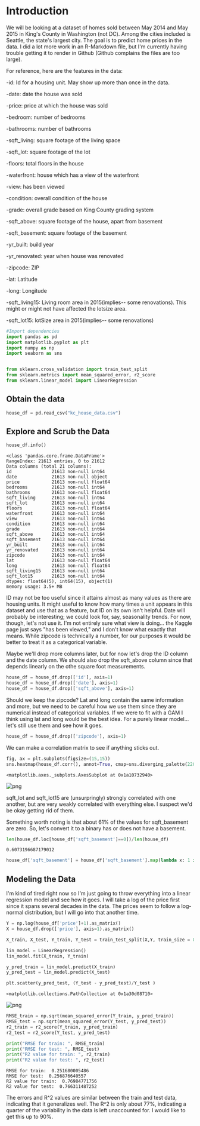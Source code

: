 
# Introduction

We will be looking at a dataset of homes sold between May 2014 and May 2015 in King's County in Washington (not DC). Among the cities included is Seattle, the state's largest city. The goal is to predict home prices in the data. I did a lot more work in an R-Markdown file, but I'm currently having trouble getting it to render in Github (Github complains the files are too large). 

For reference, here are the features in the data:

-id: Id for a housing unit. May show up more than once in the data.

-date: date the house was sold

-price: price at which the house was sold

-bedroom: number of bedrooms

-bathrooms: number of bathrooms

-sqft_living: square footage of the living space

-sqft_lot: square footage of the lot

-floors: total floors in the house

-waterfront: house which has a view of the waterfront

-view: has been viewed

-condition: overall condition of the house

-grade: overall grade based on King County grading system

-sqft_above: square footage of the house, apart from basement

-sqft_basement: square footage of the basement

-yr_built: build year

-yr_renovated: year when house was renovated

-zipcode: ZIP

-lat: Latitude

-long: Longitude

-sqft_living15: Living room area in 2015(implies-- some renovations). This might or might not have affected the lotsize area.

-sqft_lot15: lotSize area in 2015(implies-- some renovations)



```python
#Import dependencies
import pandas as pd
import matplotlib.pyplot as plt
import numpy as np
import seaborn as sns


from sklearn.cross_validation import train_test_split
from sklearn.metrics import mean_squared_error, r2_score
from sklearn.linear_model import LinearRegression
```

## Obtain the data


```python
house_df = pd.read_csv("kc_house_data.csv")
```

## Explore and Scrub the Data


```python
house_df.info()
```

    <class 'pandas.core.frame.DataFrame'>
    RangeIndex: 21613 entries, 0 to 21612
    Data columns (total 21 columns):
    id               21613 non-null int64
    date             21613 non-null object
    price            21613 non-null float64
    bedrooms         21613 non-null int64
    bathrooms        21613 non-null float64
    sqft_living      21613 non-null int64
    sqft_lot         21613 non-null int64
    floors           21613 non-null float64
    waterfront       21613 non-null int64
    view             21613 non-null int64
    condition        21613 non-null int64
    grade            21613 non-null int64
    sqft_above       21613 non-null int64
    sqft_basement    21613 non-null int64
    yr_built         21613 non-null int64
    yr_renovated     21613 non-null int64
    zipcode          21613 non-null int64
    lat              21613 non-null float64
    long             21613 non-null float64
    sqft_living15    21613 non-null int64
    sqft_lot15       21613 non-null int64
    dtypes: float64(5), int64(15), object(1)
    memory usage: 3.5+ MB


ID may not be too useful since it attains almost as many values as there are housing units. It might useful to know how many times a unit appears in this dataset and use that as a feature, but ID on its own isn't helpful. Date will probably be interesting; we could look for, say, seasonality trends. For now, though, let's not use it. I'm not entirely sure what view is doing... the Kaggle page just says "has been viewed," and I don't know what exactly that means. While zipcode is technically a number, for our purposes it would be better to treat it as a categorical variable.

Maybe we'll drop more columns later, but for now let's drop the ID column and the date column. We should also drop the sqft_above column since that depends linearly on the othe square foot measurements.


```python
house_df = house_df.drop(['id'], axis=1)
house_df = house_df.drop(['date'], axis=1)
house_df = house_df.drop(['sqft_above'], axis=1)
```

Should we keep the zipcode? Lat and long contain the same information and more, but we need to be careful how we use them since they are numerical instead of categorical variables. If we were to fit with a GAM I think using lat and long would be the best idea. For a purely linear model... let's still use them and see how it goes.


```python
house_df = house_df.drop(['zipcode'], axis=1)
```

We can make a correlation matrix to see if anything sticks out.


```python
fig, ax = plt.subplots(figsize=(15,15))
sns.heatmap(house_df.corr(), annot=True, cmap=sns.diverging_palette(220, 10, as_cmap=True))
```




    <matplotlib.axes._subplots.AxesSubplot at 0x1a10732940>




![png](output_11_1.png)


sqft_lot and sqft_lot15 are (unsurpringly) strongly correlated with one another, but are very weakly correlated with everything else. I suspect we'd be okay getting rid of them.

Something worth noting is that about 61% of the values for sqft_basement are zero. So, let's convert it to a binary has or does not have a basement.


```python
len(house_df.loc[house_df['sqft_basement']==0])/len(house_df)
```




    0.6073196687179012




```python
house_df['sqft_basement'] = house_df['sqft_basement'].map(lambda x: 1 if x>0 else x)
```

## Modeling the Data
I'm kind of tired right now so I'm just going to throw everything into a linear regression model and see how it goes. I will take a log of the price first since it spans several decades in the data. The prices seem to follow a log-normal distribution, but I will go into that another time.


```python
Y = np.log(house_df['price']+1).as_matrix()
X = house_df.drop(['price'], axis=1).as_matrix()

X_train, X_test, Y_train, Y_test = train_test_split(X,Y, train_size = 0.7, random_state = 42)

lin_model = LinearRegression()
lin_model.fit(X_train, Y_train)

y_pred_train = lin_model.predict(X_train)
y_pred_test = lin_model.predict(X_test)
```


```python
plt.scatter(y_pred_test, (Y_test - y_pred_test)/Y_test )
```




    <matplotlib.collections.PathCollection at 0x1a30d08710>




![png](output_17_1.png)



```python
RMSE_train = np.sqrt(mean_squared_error(Y_train, y_pred_train))
RMSE_test = np.sqrt(mean_squared_error(Y_test, y_pred_test))
r2_train = r2_score(Y_train, y_pred_train)
r2_test = r2_score(Y_test, y_pred_test)

print("RMSE for train: ", RMSE_train)
print("RMSE for test: ", RMSE_test)
print("R2 value for train: ", r2_train)
print("R2 value for test: ", r2_test)
```

    RMSE for train:  0.251680005486
    RMSE for test:  0.256876640557
    R2 value for train:  0.76984771756
    R2 value for test:  0.766311487252


The errors and R^2 values are similar between the train and test data, indicating that it generalizes well. The R^2 is only about 77%, indicating a quarter of the variability in the data is left unaccounted for. I would like to get this up to 90%.
